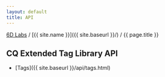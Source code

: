 ```yaml
---
layout: default
title: API
---
```


[6D Labs](http://labs.sixdimensions.com) / [{{ site.name }}]({{ site.baseurl }}/) / {{ page.title }}

## CQ Extended Tag Library API

* [Tags]({{ site.baseurl }}/api/tags.html)